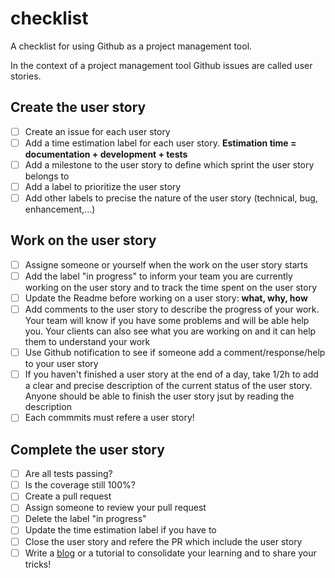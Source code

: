 # checklist
A checklist for using Github as a project management tool.

In the context of a project management tool Github issues are called user stories.

## Create the user story

* [ ] Create an issue for each user story
* [ ] Add a time estimation label for each user story. **Estimation time = documentation + development + tests** 
* [ ] Add a milestone to the user story to define which sprint the user story belongs to
* [ ] Add a label to prioritize the user story
* [ ] Add other labels to precise the nature of the user story (technical, bug, enhancement,...)

## Work on the user story

* [ ] Assigne someone or yourself when the work on the user story starts
* [ ] Add the label "in progress" to inform your team you are currently working on the user story and to track the time spent on the user story
* [ ] Update the Readme before working on a user story: **what, why, how**
* [ ] Add comments to the user story to describe the progress of your work. Your team will know if you have some problems and will be able help you. Your clients can also see what you are working on and it can help them to understand your work
* [ ] Use Github notification to see if someone add a comment/response/help to your user story
* [ ] If you haven't finished a user story at the end of a day, take 1/2h to add a clear and precise description of the current status of the user story. Anyone should be able to finish the user story jsut by reading the description
* [ ] Each commmits must refere a user story!

## Complete the user story

* [ ] Are all tests passing?
* [ ] Is the coverage still 100%?
* [ ] Create a pull request
* [ ] Assign someone to review your pull request
* [ ] Delete the label "in progress"
* [ ] Update the time estimation label if you have to
* [ ] Close the user story and refere the PR which include the user story
* [ ] Write a [blog](https://github.com/dwyl/adoro) or a tutorial to consolidate your learning and to share your tricks!
